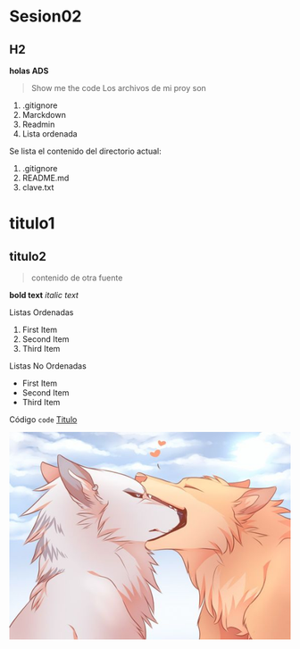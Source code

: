 # Sesion02
## H2
**holas ADS**
> Show me the code
Los archivos de mi proy son
1. .gitignore
2. Marckdown
3. Readmin
4. Lista ordenada

Se lista el contenido del directorio actual:

1. .gitignore
2. README.md
3. clave.txt

# titulo1
## titulo2
> contenido de otra fuente

**bold text**
*italic text*

Listas Ordenadas
1. First Item
2. Second Item
3. Third Item

Listas No Ordenadas
- First Item
- Second Item
- Third Item

Código
`code`
[Titulo](https://miruta.com)

![texto alterno](0c21183bc5e0654b3cc2e403b68f6002.jpg)